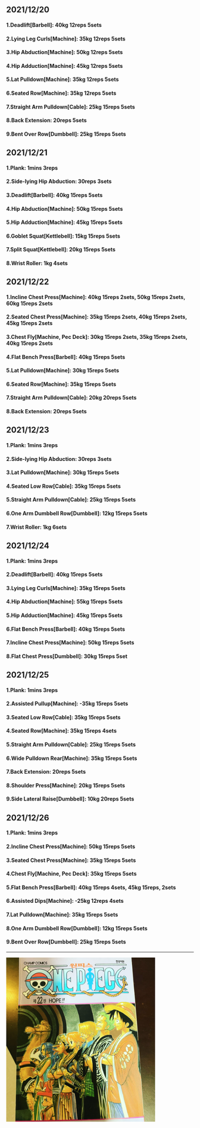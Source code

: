 ## 2021/12/20
#### 1.Deadlift\[Barbell\]: 40kg 12reps 5sets
#### 2.Lying Leg Curls\[Machine\]: 35kg 12reps 5sets
#### 3.Hip Abduction\[Machine\]: 50kg 12reps 5sets
#### 4.Hip Adduction\[Machine\]: 45kg 12reps 5sets
#### 5.Lat Pulldown\[Machine\]: 35kg 12reps 5sets
#### 6.Seated Row\[Machine]: 35kg 12reps 5sets
#### 7.Straight Arm Pulldown\[Cable\]: 25kg 15reps 5sets
#### 8.Back Extension: 20reps 5sets
#### 9.Bent Over Row\[Dumbbell\]: 25kg 15reps 5sets

## 2021/12/21
#### 1.Plank: 1mins 3reps
#### 2.Side-lying Hip Abduction: 30reps 3sets
#### 3.Deadlift\[Barbell\]: 40kg 15reps 5sets
#### 4.Hip Abduction\[Machine\]: 50kg 15reps 5sets
#### 5.Hip Adduction\[Machine\]: 45kg 15reps 5sets
#### 6.Goblet Squat\[Kettlebell\]: 15kg 15reps 5sets
#### 7.Split Squat\[Kettlebell\]: 20kg 15reps 5sets
#### 8.Wrist Roller: 1kg 4sets

## 2021/12/22
#### 1.Incline Chest Press\[Machine\]: 40kg 15reps 2sets, 50kg 15reps 2sets, 60kg 15reps 2sets  
#### 2.Seated Chest Press\[Machine\]: 35kg 15reps 2sets, 40kg 15reps 2sets, 45kg 15reps 2sets 
#### 3.Chest Fly\[Machine, Pec Deck\]: 30kg 15reps 2sets, 35kg 15reps 2sets, 40kg 15reps 2sets
#### 4.Flat Bench Press\[Barbell\]: 40kg 15reps 5sets
#### 5.Lat Pulldown\[Machine\]: 30kg 15reps 5sets
#### 6.Seated Row\[Machine\]: 35kg 15reps 5sets
#### 7.Straight Arm Pulldown\[Cable\]: 20kg 20reps 5sets
#### 8.Back Extension: 20reps 5sets

## 2021/12/23
#### 1.Plank: 1mins 3reps
#### 2.Side-lying Hip Abduction: 30reps 3sets
#### 3.Lat Pulldown\[Machine\]: 30kg 15reps 5sets
#### 4.Seated Low Row\[Cable\]: 35kg 15reps 5sets
#### 5.Straight Arm Pulldown\[Cable\]: 25kg 15reps 5sets
#### 6.One Arm Dumbbell Row\[Dumbbell\]: 12kg 15reps 5sets
#### 7.Wrist Roller: 1kg 6sets

## 2021/12/24
#### 1.Plank: 1mins 3reps
#### 2.Deadlift\[Barbell\]: 40kg 15reps 5sets
#### 3.Lying Leg Curls\[Machine\]: 35kg 15reps 5sets
#### 4.Hip Abduction\[Machine\]: 55kg 15reps 5sets
#### 5.Hip Adduction\[Machine\]: 45kg 15reps 5sets
#### 6.Flat Bench Press\[Barbell\]: 40kg 15reps 5sets
#### 7.Incline Chest Press\[Machine\]: 50kg 15reps 5sets
#### 8.Flat Chest Press\[Dumbbell\]: 30kg 15reps 5set

## 2021/12/25
#### 1.Plank: 1mins 3reps
#### 2.Assisted Pullup\[Machine\]: -35kg 15reps 5sets
#### 3.Seated Low Row\[Cable\]: 35kg 15reps 5sets
#### 4.Seated Row\[Machine\]: 35kg 15reps 4sets
#### 5.Straight Arm Pulldown\[Cable\]: 25kg 15reps 5sets
#### 6.Wide Pulldown Rear\[Machine\]: 35kg 15reps 5sets
#### 7.Back Extension: 20reps 5sets
#### 8.Shoulder Press\[Machine\]: 20kg 15reps 5sets
#### 9.Side Lateral Raise\[Dumbbell\]: 10kg 20reps 5sets

## 2021/12/26
#### 1.Plank: 1mins 3reps
#### 2.Incline Chest Press\[Machine\]: 50kg 15reps 5sets
#### 3.Seated Chest Press\[Machine\]: 35kg 15reps 5sets
#### 4.Chest Fly\[Machine, Pec Deck\]: 35kg 15reps 5sets
#### 5.Flat Bench Press\[Barbell\]: 40kg 15reps 4sets, 45kg 15reps, 2sets
#### 6.Assisted Dips\[Machine\]: -25kg 12reps 4sets
#### 7.Lat Pulldown\[Machine\]: 35kg 15reps 5sets
#### 8.One Arm Dumbbell Row\[Dumbbell\]: 12kg 15reps 5sets
#### 9.Bent Over Row\[Dumbbell\]: 25kg 15reps 5sets

---

<img src='./_resources/__022.png' width='400px' />

